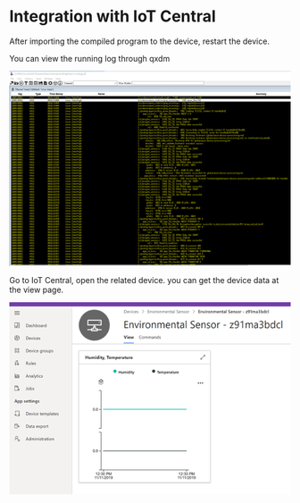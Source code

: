 # Integration with IoT Central
After importing the compiled program to the device, restart the device.

You can view the running log through qxdm

 ![](./picture/qxdm-view.png)

Go to IoT Central, open the related device. you can get the device data at the view page.

 ![](./picture/azure-view.png)
